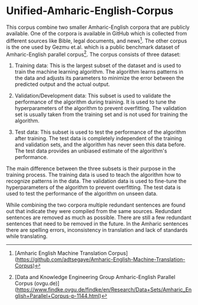 # Unified-Amharic-English-Corpus

This corpus combine two smaller Amharic-English corpora that are publicly available. One of the corpora is available in GitHub which is collected from different sources like Bible, legal documents, and news[^1].  The other corpus is the one used by Gezmu et.al. which is a public benchmark dataset of Amharic-English parallel corpus[^2]. The corpus consists of three dataset:
1. Training data: This is the largest subset of the dataset and is used to train the machine learning algorithm. The algorithm learns patterns in the data and adjusts its parameters to minimize the error between the predicted output and the actual output.

2. Validation/Development data: This subset is used to validate the performance of the algorithm during training. It is used to tune the hyperparameters of the algorithm to prevent overfitting. The validation set is usually taken from the training set and is not used for training the algorithm.

3. Test data: This subset is used to test the performance of the algorithm after training. The test data is completely independent of the training and validation sets, and the algorithm has never seen this data before. The test data provides an unbiased estimate of the algorithm's performance.

The main difference between the three subsets is their purpose in the training process. The training data is used to teach the algorithm how to recognize patterns in the data. The validation data is used to fine-tune the hyperparameters of the algorithm to prevent overfitting. The test data is used to test the performance of the algorithm on unseen data.

While combining the two corpora multiple redundant sentences are found out that indicate they were compiled from the same sources. Redundant sentences are removed as much as possible. There are still a few redundant sentences that need to be removed in the future. In the Amharic sentences there are spelling errors, inconsistency in translation and lack of standards while translating.

[^1]: [Amharic English Machine Translation Corpus] (https://github.com/adtsegaye/Amharic-English-Machine-Translation-Corpus)

[^2]: [Data and Knowledge Engineering Group Amharic-English Parallel Corpus (ovgu.de)] (https://www.findke.ovgu.de/findke/en/Research/Data+Sets/Amharic_English+Parallel+Corpus-p-1144.html)